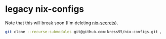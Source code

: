 # legacy nix-configs

Note that this will break soon (I'm deleting [nix-secrets](https://github.com/kress95/nix-secrets)).

```sh
git clone --recurse-submodules git@github.com:kress95/nix-configs.git /etc/nixos
```
